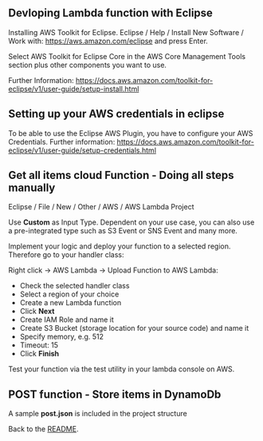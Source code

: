 ## Devloping Lambda function with Eclipse

Installing AWS Toolkit for Eclipse.
Eclipse / Help / Install New Software / Work with: https://aws.amazon.com/eclipse and press Enter.

Select AWS Toolkit for Eclipse Core in the AWS Core Management Tools section plus other components you want to use.

Further Information: https://docs.aws.amazon.com/toolkit-for-eclipse/v1/user-guide/setup-install.html

## Setting up your AWS credentials in eclipse

To be able to use the Eclipse AWS Plugin, you have to configure your AWS Credentials. Further information: https://docs.aws.amazon.com/toolkit-for-eclipse/v1/user-guide/setup-credentials.html

## Get all items cloud Function - Doing all steps manually

Eclipse / File / New / Other / AWS / AWS Lambda Project

Use **Custom** as Input Type. Dependent on your use case, you can also use a pre-integrated type such as S3 Event or SNS Event and many more.

Implement your logic and deploy your function to a selected region. Therefore go to your handler class:

Right click -> AWS Lambda -> Upload Function to AWS Lambda:
 - Check the selected handler class
 - Select a region of your choice
 - Create a new Lambda function
 - Click **Next**
 - Create IAM Role and name it
 - Create S3 Bucket (storage location for your source code) and name it
 - Specify memory, e.g. 512
 - Timeout: 15
 - Click **Finish**

Test your function via the test utility in your lambda console on AWS.

## POST function - Store items in DynamoDb

A sample **post.json** is included in the project structure


Back to the [README](README.md).
